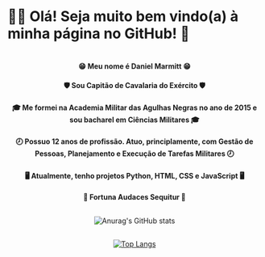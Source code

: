 # 🙋‍♂️ Olá! Seja muito bem vindo(a) à minha página no GitHub! 🤝<h1>

<div align="center">

#### 😁 Meu nome é Daniel Marmitt 😁 <h4>
#### 🛡️ Sou Capitão de Cavalaria do Exército 🛡️ <h4>
#### 🎓 Me formei na Academia Militar das Agulhas Negras no ano de 2015 e sou bacharel em Ciências Militares 🎓 <h4>
#### 🕗 Possuo 12 anos de profissão. Atuo, principlamente, com Gestão de Pessoas, Planejamento e Execução de Tarefas Militares 🕗 <h4>
#### 🖥️ Atualmente, tenho projetos Python, HTML, CSS e JavaScript 🖥️ <h4>
#### 💭 Fortuna Audaces Sequitur 💭 <h4>
</div>

##

<div align="center">


![Anurag's GitHub stats](https://github-readme-stats.vercel.app/api?username=DanielMarmitt1011&count_private=true&show_icons=true&theme=github_dark)

##

[![Top Langs](https://github-readme-stats.vercel.app/api/top-langs/?username=DanielMarmitt1011&layout=compact&count_private=true&show_icons=true&theme=github_dark)](https://github.com/DanielMarmitt1011/github-readme-stats)
</div>
